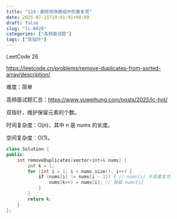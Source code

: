 ```yaml
---
title: "124：删除排序数组中的重复项"
date: 2025-07-15T19:01:41+08:00
draft: false
slug: "lc-0026"
categories: ["高频面试题"]
tags: ["双指针"]
---
```


LeetCode 26

https://leetcode.cn/problems/remove-duplicates-from-sorted-array/description/

难度：简单

高频面试题汇总：https://www.yuweihung.com/posts/2025/lc-hot/

双指针，维护保留元素的个数。

时间复杂度：O(n)，其中 n 是 nums 的长度。

空间复杂度：O(1)。

<!--more-->

```cpp
class Solution {
public:
    int removeDuplicates(vector<int>& nums) {
        int k = 1;
        for (int i = 1; i < nums.size(); i++) {
            if (nums[i] != nums[i - 1]) { // nums[i] 不是重复项
                nums[k++] = nums[i]; // 保留 nums[i]
            }
        }
        return k;
    }
};
```

